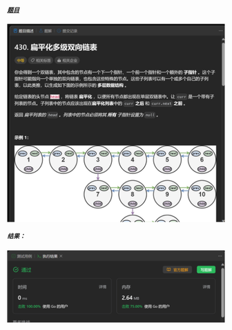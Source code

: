 ##### [题目](https://leetcode.cn/problems/flatten-a-multilevel-doubly-linked-list/)
![pic](img.png)
##### 结果：
![pic](result.png)